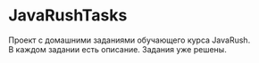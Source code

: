 # JavaRushTasks
<p>
  Проект с домашними заданиями обучающего курса JavaRush.<br>
  В каждом задании есть описание. Задания уже решены.
</p>
